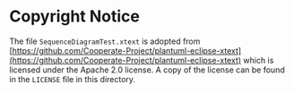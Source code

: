 # Copyright Notice

The file `SequenceDiagramTest.xtext` is adopted from [https://github.com/Cooperate-Project/plantuml-eclipse-xtext](https://github.com/Cooperate-Project/plantuml-eclipse-xtext)
which is licensed under the Apache 2.0 license.
A copy of the license can be found in the `LICENSE` file in this directory.
